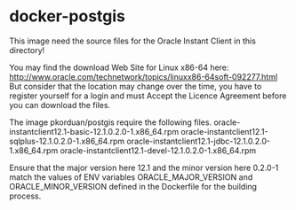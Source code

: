 # docker-postgis
This image need the source files for the Oracle Instant Client in this directory!

You may find the download Web Site for Linux x86-64 here:
http://www.oracle.com/technetwork/topics/linuxx86-64soft-092277.html
But consider that the location may change over the time,
you have to register yourself for a login and
must Accept the Licence Agreement before you can download the files.

The image pkorduan/postgis require the following files.
oracle-instantclient12.1-basic-12.1.0.2.0-1.x86_64.rpm
oracle-instantclient12.1-sqlplus-12.1.0.2.0-1.x86_64.rpm
oracle-instantclient12.1-jdbc-12.1.0.2.0-1.x86_64.rpm
oracle-instantclient12.1-devel-12.1.0.2.0-1.x86_64.rpm

Ensure that the major version here 12.1 and the minor version here 0.2.0-1
match the values of ENV variables ORACLE_MAJOR_VERSION and ORACLE_MINOR_VERSION
defined in the Dockerfile for the building process.
